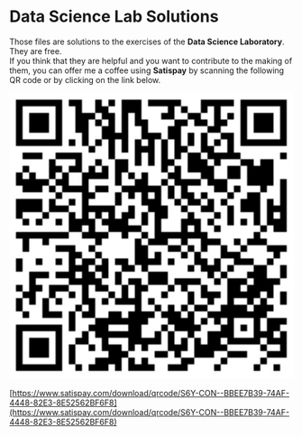 # Data Science Lab Solutions

Those files are solutions to the exercises of the **Data Science Laboratory**. They are free.<br>
If you think that they are helpful and you want to contribute to the making of them, you can offer me a coffee using **Satispay** by scanning the following QR code or by clicking on the link below.

![](https://github.com/montruks/Images/blob/main/QR_Satispay.png)

[https://www.satispay.com/download/qrcode/S6Y-CON--BBEE7B39-74AF-4448-82E3-8E52562BF6F8](https://www.satispay.com/download/qrcode/S6Y-CON--BBEE7B39-74AF-4448-82E3-8E52562BF6F8)

